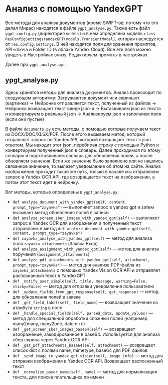 # Анализ с помощью YandexGPT
Все методы для анализа документов (кроме SWIFT-ов, потому что это делал Мирас) находятся в файле `ygpt_analyse.py`. Также есть файл `ygpt_config.py` (директория `models`) и в нем определена модель `class ResConfigSettingsYandexGPT(models.TransientModel)`, которая наследуется от `res.config.settings`. В ней находятся поля для хранения промптов, API-ключа и Folder ID (в облаке Yandex Cloud). Все эти поля можно увидеть в Настройках внизу. Редактируем промпты в настройках.

Далее про `ygpt_analyse.py`...

## ypgt_analyse.py
Здесь хранятся методы для анализа документов. Анализ происходит по следующем алгоритму: Загружаются документ или скриншот (картинка) -> Нейронке отправляется текст, полученный из файлов -> Нейронка возвращает текст ввиде json-а -> Вытаскиваем json из текста и конвертируем в реальный json -> Анализируем json и заполняем поля (если они пустые)

В файле `documents.py` есть методы, с помощью которые получаем текст из DOCX/DOC/XLSX/PDF. После этого вызываем метод, который отправляет запрос по Yandex API, который возвращает текст с json ответом. Мы находит этот json, перебирая строку с помощью Python и конвертируем полученный json в словарь. Далее проходимся по этому словарю и подготавливаем словарь для обновления полей, а после обновляем значения. Если же значение было заполнено или не нашлись связанное значение, то вылезет уведомление об этом на сайте. Анализ изображение проходит такой же путь, только в начале мы отправляем запрос в Yandex OCR API, где возвращается текст на изображении, а потом этот текст идет в нейронку.

Вот методы, которые определены в `ygpt_analyse.py`:
- `def analyze_document_with_yandex_gpt(self, content, prompt_type="zayavka")` — выполняет запрос в yandex gpt и затем вызывает метод обновления полей в записи
- `def analyze_screen_sber_images_with_yandex_gpt(self)` — выполняет запрос в Yandex OCR для изображения и полученный текст отправляем в метод `def analyze_document_with_yandex_gpt(self, content, prompt_type="zayavka")`
- `def zayavka_analyse_with_yandex_gpt(self)` — метод для анализа поля `zayavka_attachments` (Заявка Вход)
- `def analyze_assignment_with_yandex_gpt(self)` — метод для анализа поручения (`assignment_attachments`)
- `def analyze_pdf_attachments_with_yandex_gpt(self, attachment, prompt_type="zayavka")` — метод для анализа PDF-файла из `zayavka_attachments` с помощью Yandex Vision OCR API и отправляет распознанный текст в YandexGPT
- `def _notify_user_simple(self, title, message, warning=False, sticky=False)` — метод для отправки уведомления пользователю
- `def _update_fields_from_gpt_response(self, gpt_response)` — метод для обновления полей в заявке
- `def _get_field_label(self, field_name)` — возвращает значение из атрибута `string` в поле
- `def _handle_special_fields(self, parsed_data, update_values)` — метод для специальной обработки сложный полей (например many2many, many2one, date и тп)
- `def _get_screen_sber_images_base64(self)` — возвращает изображение, закодированное в base64. Используется для анализа сбер скрина через Yandex OCR API
- `def _get_pdf_attachments_base64(self, attachment)` — возвращает список dict с полями name, mimetype, base64 для PDF файлов
- `def _send_image_to_yandex_gpt_vision(self, image_info)` — метод для отправки изображения в Yandex OCR API. Возвращает распознанный текст
- `def _normalize_payer_name(self, name)` — метод для нормализация текста, для поиска плательщика по имени
